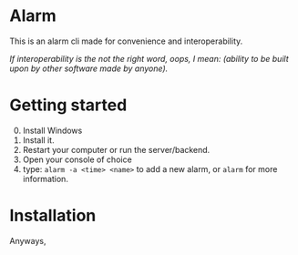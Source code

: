 # Alarm
This is an alarm cli made for convenience and interoperability.

*If interoperability is the not the right word, oops, I mean: (ability to be built upon by other software made by anyone).*

# Getting started

0. Install Windows
1. Install it. 
2. Restart your computer or run the server/backend.
3. Open your console of choice
4. type: `alarm -a <time> <name>` to add a new alarm, or `alarm` for more information.

# Installation

Anyways,
